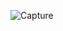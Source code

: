 ![Capture](https://user-images.githubusercontent.com/49027903/150663871-9e8b9c87-709b-4fe1-b142-6d9fc76bda02.PNG)
